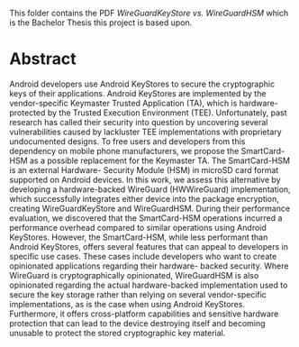 This folder contains the PDF *WireGuardKeyStore vs. WireGuardHSM* which is the Bachelor Thesis this project is based upon. 

# Abstract
Android developers use Android KeyStores to secure the cryptographic keys of their applications. Android KeyStores are implemented by the vendor-specific Keymaster Trusted Application (TA), which is hardware-protected by the Trusted Execution Environment (TEE). Unfortunately, past research has called their security into question by uncovering several vulnerabilities caused by lackluster TEE implementations with proprietary undocumented designs. To free users and developers from this dependency on mobile phone manufacturers, we propose the SmartCard-HSM as a possible replacement for the Keymaster TA. The SmartCard-HSM is an external Hardware-
Security Module (HSM) in microSD card format supported on Android devices.
In this work, we assess this alternative by developing a hardware-backed WireGuard (HWWireGuard) implementation, which successfully integrates either device into the package encryption, creating WireGuardKeyStore and WireGuardHSM. During their performance evaluation, we discovered that the SmartCard-HSM operations incurred
a performance overhead compared to similar operations using Android KeyStores. However, the SmartCard-HSM, while less performant than Android KeyStores, offers several features that can appeal to developers in specific use cases. These cases include
developers who want to create opinionated applications regarding their hardware- backed security. Where WireGuard is cryptographically opinionated, WireGuardHSM is also opinionated regarding the actual hardware-backed implementation used to secure the key storage rather than relying on several vendor-specific implementations, as is the case when using Android KeyStores. Furthermore, it offers cross-platform capabilities and sensitive hardware protection that can lead to the device destroying itself and becoming unusable to protect the stored cryptographic key material.
